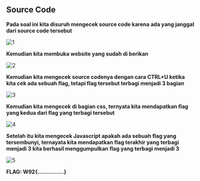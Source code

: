 ## Source Code ##
**Pada soal ini kita disuruh mengecek source code karena ada yang janggal dari source code tersebut**

![1](https://github.com/Bayupangestu18/Official-Writeup-CTFTKJ2023/assets/136324726/81456be4-9482-4384-9862-bb9231d9cb1d)

**Kemudian kita membuka website yang sudah di berikan**

![2](https://github.com/Bayupangestu18/Official-Writeup-CTFTKJ2023/assets/136324726/4dc4cf2f-e045-4d3d-b14e-eca6c92f6770)

**Kemudian kita mengecek source codenya dengan cara CTRL+U ketika kita cek ada sebuah flag, tetapi flag tersebut terbagi menjadi 3 bagian**

![3](https://github.com/Bayupangestu18/Official-Writeup-CTFTKJ2023/assets/136324726/8d8e8b2b-7ce0-4179-be1e-3028c032c4c1)

**Kemudian kita mengecek di bagian css, ternyata kita mendapatkan flag yang kedua dari flag yang terbagi tersebut**

![4](https://github.com/Bayupangestu18/Official-Writeup-CTFTKJ2023/assets/136324726/610e8a39-1317-4c17-919b-f1e80e160a52)

**Setelah itu kita mengecek Javascript apakah ada sebuah flag yang tersembunyi, ternayata kita mendapatkan flag terakhir yang terbagi menjadi 3 kita berhasil menggumpulkan flag yang terbagi menjadi 3**

![5](https://github.com/Bayupangestu18/Official-Writeup-CTFTKJ2023/assets/136324726/b5b8b536-4f23-44ff-954e-0192629599ff)


**FLAG: W92{...............}**
